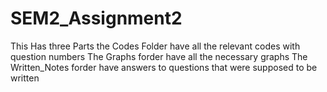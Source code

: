 # SEM2_Assignment2
This Has three Parts
the Codes Folder have all the relevant codes with question numbers
The Graphs forder have all the necessary graphs
The Written_Notes forder have answers to questions that were supposed to be written
